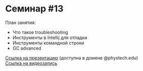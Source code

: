 # Семинар #13

План занятия:  
- Что такое troubleshooting
- Инструменты в Intellij для отладки
- Инструменты командной строки
- GC advanced

[Ссылка на презентацию](https://docs.google.com/presentation/d/1edLgx77NhVnVgH81bM2nDXT0OAQjzoFzkI2DitVpavo/edit#slide=id.g96eadb40a1_1_1) (доступна в домене @phystech.edu)  
[Ссылка на видеозапись](https://www.youtube.com/watch?v=Wf4hYkLRVJw)
